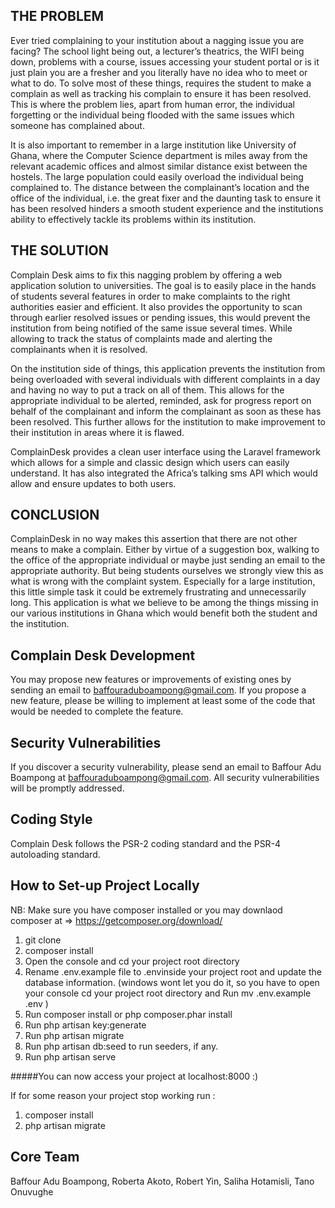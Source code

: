 THE PROBLEM
----------------------------

Ever tried complaining to your institution about a nagging issue you are facing? The school light being out, a lecturer’s theatrics, the WIFI being down, problems with a course, issues accessing your student portal or is it just plain you are a fresher and you literally have no idea who to meet or what to do. To solve most of these things, requires the student to make a complain as well as tracking his complain to ensure it has been resolved. This is where the problem lies, apart from human error, the individual forgetting or the individual being flooded with the same issues which someone has complained about. 

It is also important to remember in a large institution like University of Ghana, where the Computer Science department is miles away from the relevant academic offices and almost similar distance exist between the hostels. The large population could easily overload the individual being complained to. The distance between the complainant’s location and the office of the individual, i.e. the great fixer and the daunting task to ensure it has been resolved hinders a smooth student experience and the institutions ability to effectively tackle its problems within its institution. 



THE SOLUTION
----------------------------

Complain Desk aims to fix this nagging problem by offering a web application solution to universities. The goal is to easily place in the hands of students several features in order to make complaints to the right authorities easier and efficient. It also provides the opportunity to scan through earlier resolved issues or pending issues, this would prevent the institution from being notified of the same issue several times. While allowing to track the status of complaints made and alerting the complainants when it is resolved.

On the institution side of things, this application prevents the institution from being overloaded with several individuals with different complaints in a day and having no way to put a track on all of them. This allows for the appropriate individual to be alerted, reminded, ask for progress report on behalf of the complainant and inform the complainant as soon as these has been resolved.  This further allows for the institution to make improvement to their institution in areas where it is flawed.

ComplainDesk provides a clean user interface using the Laravel framework which allows for a simple and classic design which users can easily understand. It has also integrated the Africa’s talking sms API which would allow and ensure updates to both users.



CONCLUSION
----------------------------
ComplainDesk in no way makes this assertion that there are not other means to make a complain. Either by virtue of a suggestion box, walking to the office of the appropriate individual or maybe just sending an email to the appropriate authority. But being students ourselves we strongly view this as what is wrong with the complaint system. Especially for a large institution, this little simple task it could be extremely frustrating and unnecessarily long. This application is what we believe to be among the things missing in our various institutions in Ghana which would benefit both the student and the institution.



Complain Desk Development
----------------------------------------------
You may propose new features or improvements of existing ones by sending an email to baffouraduboampong@gmail.com. 
If you propose a new feature, please be willing to implement at least some of the code that would be needed to complete the feature.



Security Vulnerabilities
----------------------------------------------
If you discover a security vulnerability, please send an email to Baffour Adu Boampong at baffouraduboampong@gmail.com. 
All security vulnerabilities will be promptly addressed.



Coding Style
----------------------------------------------
Complain Desk follows the PSR-2 coding standard and the PSR-4 autoloading standard.



How to Set-up Project Locally
--------------------------------

NB: Make sure you have composer installed or you may downlaod composer at => https://getcomposer.org/download/

1. git clone <repo-url>
2. composer install
3. Open the console and cd your project root directory
4. Rename .env.example file to .envinside your project root and update the database information. 
    (windows wont let you do it, so you have to open your console cd your project root directory and Run mv .env.example .env )
5. Run composer install or php composer.phar install
6. Run php artisan key:generate
7. Run php artisan migrate
8. Run php artisan db:seed to run seeders, if any.
9. Run php artisan serve

#####You can now access your project at localhost:8000 :)

If for some reason your project stop working run :
1. composer install
2. php artisan migrate



Core Team
-------------------------
Baffour Adu Boampong, 
Roberta Akoto,
Robert Yin,
Saliha Hotamisli,
Tano Onuvughe